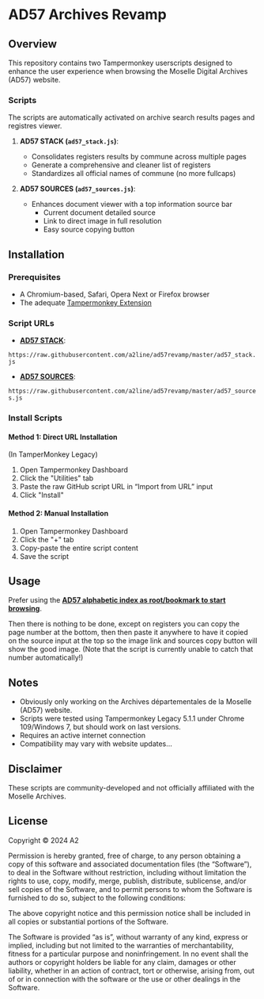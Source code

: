 # AD57 Archives Revamp

## Overview

This repository contains two Tampermonkey userscripts designed to enhance the user experience when browsing the Moselle Digital Archives (AD57) website.

### Scripts
The scripts are automatically activated on archive search results pages and registres viewer.

1. **AD57 STACK (`ad57_stack.js`)**:
   - Consolidates registers results by commune across multiple pages
   - Generate a comprehensive and cleaner list of registers
   - Standardizes all official names of commune (no more fullcaps)

2. **AD57 SOURCES (`ad57_sources.js`)**: 
   - Enhances document viewer with a top information source bar
     * Current document detailed source
     * Link to direct image in full resolution
     * Easy source copying button

## Installation

### Prerequisites
- A Chromium-based, Safari, Opera Next or Firefox browser
- The adequate [Tampermonkey Extension](https://www.tampermonkey.net/)

### Script URLs
- **[AD57 STACK](https://raw.githubusercontent.com/a2line/ad57revamp/master/ad57_stack.js)**:

`https://raw.githubusercontent.com/a2line/ad57revamp/master/ad57_stack.js`

- **[AD57 SOURCES](https://raw.githubusercontent.com/a2line/ad57revamp/master/ad57_sources.js)**:

`https://raw.githubusercontent.com/a2line/ad57revamp/master/ad57_sources.js`

### Install Scripts

#### Method 1: Direct URL Installation
(In TamperMonkey Legacy)
1. Open Tampermonkey Dashboard
2. Click the "Utilities" tab
3. Paste the raw GitHub script URL in “Import from URL” input
4. Click "Install"

#### Method 2: Manual Installation
1. Open Tampermonkey Dashboard
2. Click the "+" tab
3. Copy-paste the entire script content
4. Save the script

## Usage
Prefer using the **[AD57 alphabetic index as root/bookmark to start browsing](https://num.archives57.com/visualiseur/index.php/rechercheTheme/requeteConstructor/1/1/R/A/0)**.

Then there is nothing to be done, except on registers you can copy the page number at the bottom, then then paste it anywhere
to have it copied on the source input at the top so the image link and sources copy button will show the good image.
(Note that the script is currently unable to catch that number automatically!)

## Notes
- Obviously only working on the Archives départementales de la Moselle (AD57) website.
- Scripts were tested using Tampermonkey Legacy 5.1.1 under Chrome 109/Windows 7, but should work on last versions.
- Requires an active internet connection
- Compatibility may vary with website updates…

## Disclaimer
These scripts are community-developed and not officially affiliated with the Moselle Archives.

## License
Copyright © 2024 A2

Permission is hereby granted, free of charge, to any person obtaining a copy of this software and
associated documentation files (the “Software”), to deal in the Software without restriction,
including without limitation the rights to use, copy, modify, merge, publish, distribute,
sublicense, and/or sell copies of the Software, and to permit persons to whom the Software is
furnished to do so, subject to the following conditions:

The above copyright notice and this permission notice shall be included in all copies or substantial
portions of the Software.

The Software is provided “as is”, without warranty of any kind, express or implied, including but
not limited to the warranties of merchantability, fitness for a particular purpose and
noninfringement. In no event shall the authors or copyright holders be liable for any claim, damages
or other liability, whether in an action of contract, tort or otherwise, arising from, out of or in
connection with the software or the use or other dealings in the Software.